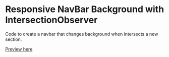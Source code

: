 # Responsive NavBar Background with IntersectionObserver
Code to create a navbar that changes background when intersects a new section.

<a href="https://rawcdn.githack.com/SOCRAMBLLE/Responsive-NavBar-Background/17c3a2746f0f4f78b7f9b90f715b299a36fd98cc/index.html" target="_blank"> Preview here </a>